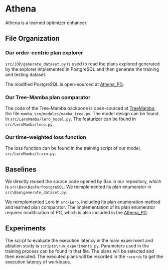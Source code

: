 # Athena

Athena is a learned optimizer enhancer.

## File Organization

### Our order-centric plan explorer

`src/JOP/generate_dataset.py` is used to read the plans explored generated by the explorer implemented in PostgreSQL and then generate the training and testing dataset.

The modified PostgreSQL is open-sourced at [Athena_PG](https://github.com/HennyNile/Athena_PG).

### Our Tree-Mamba plan comparator

The code of the Tree-Mamba backbone is open-sourced at [TreeMamba](https://github.com/a858438680/TreeMamba), the file `mamba_ssm/modules/mamba_tree.py`.
The model design can be found in `src/LeroMamba/lero_model.py`.
The featurizer can be found in `src/LeroMamba/lero.py`.

### Our time-weighted loss function

The loss function can be found in the training script of our model, `src/LeroMamba/train.py`.

## Baselines

We directly reused the source code opened by Bao in our repository, which is `src\Bao\BaoForPostgreSQL`. We reimplemented its plan enumerator in `src\Bao\generate_dataset.py`.

We reimplemented Lero in `src\Lero`, including its plan enumeration method and learned plan comparator. The implementation of its plan enumerator requires modification of PG, which is also included in the [Athena_PG](https://github.com/NennyNile/Athena_PG).

## Experiments
The scirpt to evaluate the execution latency in the main experiment and ablation study is `scripts\run_experiments.py`. Parameters used in the training process can be found in that file. The plans will be selected and then executed. The executed plans will be recorded in the `records` to get the execution latency of workloads.